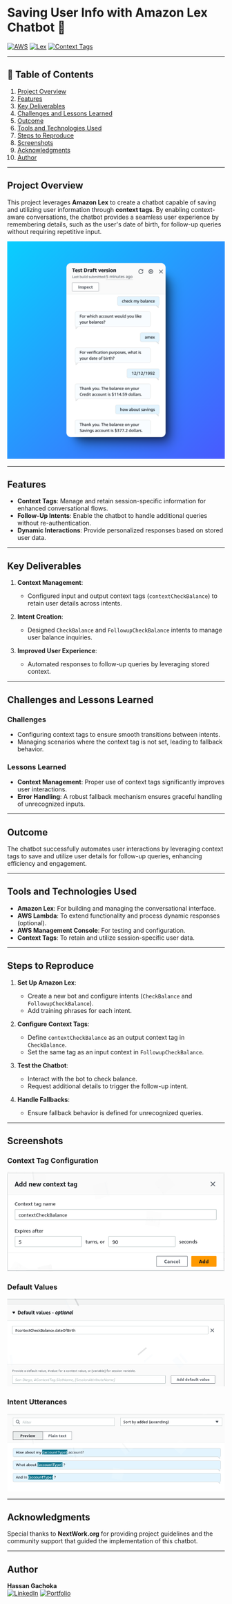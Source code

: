 # Saving User Info with Amazon Lex Chatbot 🤖

[![AWS](https://img.shields.io/badge/AWS-100000?style=flat&logo=amazon&logoColor=FFFFFF&labelColor=5C5C5C&color=FF7300)](https://aws.amazon.com/)
[![Lex](https://img.shields.io/badge/Amazon_Lex-100000?style=flat&logo=amazonaws&logoColor=white&labelColor=494949&color=569A31)](https://aws.amazon.com/lex/)
[![Context Tags](https://img.shields.io/badge/Context_Tags-100000?style=flat&logo=amazonaws&logoColor=white&labelColor=0052CC&color=232F3E)](https://docs.aws.amazon.com/lex/latest/dg/context-mgmt.html)

---

## 📜 Table of Contents

1. [Project Overview](#project-overview)
2. [Features](#features)
3. [Key Deliverables](#key-deliverables)
4. [Challenges and Lessons Learned](#challenges-and-lessons-learned)
5. [Outcome](#outcome)
6. [Tools and Technologies Used](#tools-and-technologies-used)
7. [Steps to Reproduce](#steps-to-reproduce)
8. [Screenshots](#screenshots)
9. [Acknowledgments](#acknowledgments)
10. [Author](#author)

---

## Project Overview

This project leverages **Amazon Lex** to create a chatbot capable of saving and utilizing user information through **context tags**. By enabling context-aware conversations, the chatbot provides a seamless user experience by remembering details, such as the user's date of birth, for follow-up queries without requiring repetitive input.

![Balance from memory](./Images/summary.png)

---

## Features

- **Context Tags**: Manage and retain session-specific information for enhanced conversational flows.
- **Follow-Up Intents**: Enable the chatbot to handle additional queries without re-authentication.
- **Dynamic Interactions**: Provide personalized responses based on stored user data.

---

## Key Deliverables

1. **Context Management**:
   - Configured input and output context tags (`contextCheckBalance`) to retain user details across intents.

2. **Intent Creation**:
   - Designed `CheckBalance` and `FollowupCheckBalance` intents to manage user balance inquiries.

3. **Improved User Experience**:
   - Automated responses to follow-up queries by leveraging stored context.

---

## Challenges and Lessons Learned

### Challenges
- Configuring context tags to ensure smooth transitions between intents.
- Managing scenarios where the context tag is not set, leading to fallback behavior.

### Lessons Learned
- **Context Management**: Proper use of context tags significantly improves user interactions.
- **Error Handling**: A robust fallback mechanism ensures graceful handling of unrecognized inputs.

---

## Outcome

The chatbot successfully automates user interactions by leveraging context tags to save and utilize user details for follow-up queries, enhancing efficiency and engagement.

---

## Tools and Technologies Used

- **Amazon Lex**: For building and managing the conversational interface.
- **AWS Lambda**: To extend functionality and process dynamic responses (optional).
- **AWS Management Console**: For testing and configuration.
- **Context Tags**: To retain and utilize session-specific user data.

---

## Steps to Reproduce

1. **Set Up Amazon Lex**:
   - Create a new bot and configure intents (`CheckBalance` and `FollowupCheckBalance`).
   - Add training phrases for each intent.

2. **Configure Context Tags**:
   - Define `contextCheckBalance` as an output context tag in `CheckBalance`.
   - Set the same tag as an input context in `FollowupCheckBalance`.

3. **Test the Chatbot**:
   - Interact with the bot to check balance.
   - Request additional details to trigger the follow-up intent.

4. **Handle Fallbacks**:
   - Ensure fallback behavior is defined for unrecognized queries.

---

## Screenshots

### Context Tag Configuration  
![Context Tags](./Images/context-tag.png)

### Default Values  
![Default Values](./Images/default-values.png)

### Intent Utterances
![Intent Utterances](./Images/intent-utterances.png)

---

## Acknowledgments

Special thanks to **NextWork.org** for providing project guidelines and the community support that guided the implementation of this chatbot.

---

## Author

**Hassan Gachoka**  
[![LinkedIn](https://img.shields.io/badge/LinkedIn-Connect-blue?style=flat&logo=linkedin)](https://linkedin.com/in/gachokahassan)
[![Portfolio](https://img.shields.io/badge/Portfolio-Explore-brightgreen)](https://learn.nextwork.org/overwhelmed_cyan_adorable_thunder/portfolio) 

